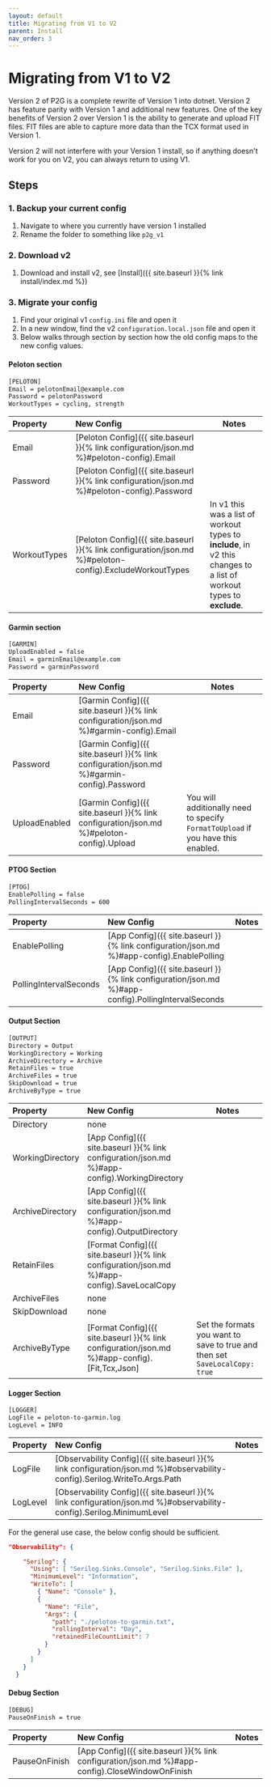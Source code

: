 ```yaml
---
layout: default
title: Migrating from V1 to V2
parent: Install
nav_order: 3
---
```


# Migrating from V1 to V2

Version 2 of P2G is a complete rewrite of Version 1 into dotnet. Version 2 has feature parity with Version 1 and additional new features. One of the key benefits of Version 2 over Version 1 is the ability to generate and upload FIT files. FIT files are able to capture more data than the TCX format used in Version 1.

Version 2 will not interfere with your Version 1 install, so if anything doesn't work for you on V2, you can always return to using V1.

## Steps

### 1. Backup your current config

1. Navigate to where you currently have version 1 installed
1. Rename the folder to something like `p2g_v1`

### 2. Download v2

1. Download and install v2, see [Install]({{ site.baseurl }}{% link install/index.md %})

### 3. Migrate your config

1. Find your original v1 `config.ini` file and open it
1. In a new window, find the v2 `configuration.local.json` file and open it
1. Below walks through section by section how the old config maps to the new config values.

#### Peloton section

```bash
[PELOTON]
Email = pelotonEmail@example.com
Password = pelotonPassword
WorkoutTypes = cycling, strength 
```

| Property      | New Config       | Notes |
|:-------------|:------------------|-------|
| Email | [Peloton Config]({{ site.baseurl }}{% link configuration/json.md %}#peloton-config).Email | |
| Password | [Peloton Config]({{ site.baseurl }}{% link configuration/json.md %}#peloton-config).Password | |
| WorkoutTypes | [Peloton Config]({{ site.baseurl }}{% link configuration/json.md %}#peloton-config).ExcludeWorkoutTypes | In v1 this was a list of workout types to **include**, in v2 this changes to a list of workout types to **exclude**. |

#### Garmin section

```bash
[GARMIN]
UploadEnabled = false
Email = garminEmail@example.com
Password = garminPassword
```

| Property      | New Config       | Notes |
|:-------------|:------------------|-------|
| Email | [Garmin Config]({{ site.baseurl }}{% link configuration/json.md %}#garmin-config).Email | |
| Password | [Garmin Config]({{ site.baseurl }}{% link configuration/json.md %}#garmin-config).Password | |
| UploadEnabled | [Garmin Config]({{ site.baseurl }}{% link configuration/json.md %}#peloton-config).Upload | You will additionally need to specify `FormatToUpload` if you have this enabled. |

#### PTOG Section

```bash
[PTOG]
EnablePolling = false
PollingIntervalSeconds = 600
```

| Property      | New Config       | Notes |
|:-------------|:------------------|-------|
| EnablePolling | [App Config]({{ site.baseurl }}{% link configuration/json.md %}#app-config).EnablePolling | |
| PollingIntervalSeconds | [App Config]({{ site.baseurl }}{% link configuration/json.md %}#app-config).PollingIntervalSeconds | |

#### Output Section

```bash
[OUTPUT]
Directory = Output
WorkingDirectory = Working
ArchiveDirectory = Archive
RetainFiles = true
ArchiveFiles = true
SkipDownload = true
ArchiveByType = true
```

| Property      | New Config       | Notes |
|:-------------|:------------------|-------|
| Directory | none | |
| WorkingDirectory | [App Config]({{ site.baseurl }}{% link configuration/json.md %}#app-config).WorkingDirectory | |
| ArchiveDirectory | [App Config]({{ site.baseurl }}{% link configuration/json.md %}#app-config).OutputDirectory | |
| RetainFiles | [Format Config]({{ site.baseurl }}{% link configuration/json.md %}#app-config).SaveLocalCopy | |
| ArchiveFiles | none | |
| SkipDownload | none | |
| ArchiveByType | [Format Config]({{ site.baseurl }}{% link configuration/json.md %}#app-config).[Fit,Tcx,Json] | Set the formats you want to save to true and then set `SaveLocalCopy: true` |

#### Logger Section

```bash
[LOGGER]
LogFile = peloton-to-garmin.log
LogLevel = INFO
```

| Property      | New Config       | Notes |
|:-------------|:------------------|-------|
| LogFile | [Observability Config]({{ site.baseurl }}{% link configuration/json.md %}#observability-config).Serilog.WriteTo.Args.Path | |
| LogLevel | [Observability Config]({{ site.baseurl }}{% link configuration/json.md %}#observability-config).Serilog.MinimumLevel | |

For the general use case, the below config should be sufficient.

```json
"Observability": {

    "Serilog": {
      "Using": [ "Serilog.Sinks.Console", "Serilog.Sinks.File" ],
      "MinimumLevel": "Information",
      "WriteTo": [
        { "Name": "Console" },
        {
          "Name": "File",
          "Args": {
            "path": "./peloton-to-garmin.txt",
            "rollingInterval": "Day",
            "retainedFileCountLimit": 7
          }
        }
      ]
    }
  }
```

#### Debug Section

```bash
[DEBUG]
PauseOnFinish = true
```

| Property      | New Config       | Notes |
|:-------------|:------------------|-------|
| PauseOnFinish | [App Config]({{ site.baseurl }}{% link configuration/json.md %}#app-config).CloseWindowOnFinish | |
